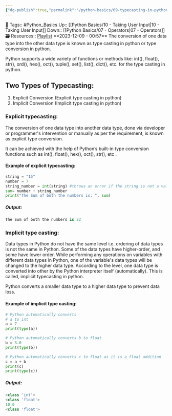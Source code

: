 ```yaml
---
{"dg-publish":true,"permalink":"/python-basics/09-typecasting-in-python/","dgPassFrontmatter":true,"noteIcon":"3","created":"2023-12-09T00:57:52.121+05:30","updated":"2023-12-23T13:36:45.869+05:30"}
---
```


🧶 Tags:: #Python_Basics 
Up:: [[Python Basics/10 - Taking User Input\|10 - Taking User Input]]
Down:: [[Python Basics/07 - Operators\|07 - Operators]]
🗃 Resources:: [Playlist](https://www.youtube.com/playlist?list=PLu0W_9lII9agwh1XjRt242xIpHhPT2llg)
==2023-12-09 - 00:57==
The conversion of one data type into the other data type is known as type casting in python or type conversion in python.

Python supports a wide variety of functions or methods like: int(), float(), str(), ord(), hex(), oct(), tuple(), set(), list(), dict(), etc. for the type casting in python.

## Two Types of Typecasting:
1. Explicit Conversion (Explicit type casting in python)
2. Implicit Conversion (Implicit type casting in python)
### Explicit typecasting:
The conversion of one data type into another data type, done via developer or programmer's intervention or manually as per the requirement, is known as explicit type conversion.

It can be achieved with the help of Python’s built-in type conversion functions such as int(), float(), hex(), oct(), str(), etc .
#### Example of explicit typecasting:
```python
string = "15"
number = 7
string_number = int(string) #throws an error if the string is not a valid integer
sum= number + string_number
print("The Sum of both the numbers is: ", sum)
```
##### Output:
```python
The Sum of both the numbers is 22
```
### Implicit type casting:
Data types in Python do not have the same level i.e. ordering of data types is not the same in Python. Some of the data types have higher-order, and some have lower order.
While performing any operations on variables with different data types in Python, one of the variable's data types will be changed to the higher data type.
According to the level, one data type is converted into other by the Python interpreter itself (automatically).
This is called, implicit typecasting in python.

Python converts a smaller data type to a higher data type to prevent data loss.
#### Example of implicit type casting:
```python
# Python automatically converts
# a to int
a = 7
print(type(a))

# Python automatically converts b to float
b = 3.0
print(type(b))

# Python automatically converts c to float as it is a float addition
c = a + b
print(c)
print(type(c))
```
##### Output:
```python
<class 'int'>
<class 'float'>
10.0
<class 'float'>
```